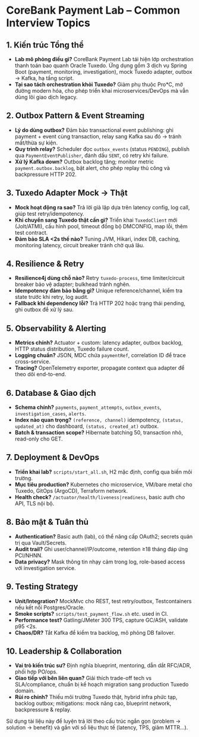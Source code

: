 # CoreBank Payment Lab – Common Interview Topics

## 1. Kiến trúc Tổng thể
- **Lab mô phỏng điều gì?** CoreBank Payment Lab tái hiện lớp orchestration thanh toán bao quanh Oracle Tuxedo. Ứng dụng gồm 3 dịch vụ Spring Boot (payment, monitoring, investigation), mock Tuxedo adapter, outbox → Kafka, hạ tầng script.
- **Tại sao tách orchestration khỏi Tuxedo?** Giảm phụ thuộc Pro*C, mở đường modern hóa, cho phép triển khai microservices/DevOps mà vẫn dùng lõi giao dịch legacy.

## 2. Outbox Pattern & Event Streaming
- **Lý do dùng outbox?** Đảm bảo transactional event publishing: ghi payment + event cùng transaction, relay sang Kafka sau đó → tránh mất/thừa sự kiện.
- **Quy trình relay?** Scheduler đọc `outbox_events` (status `PENDING`), publish qua `PaymentEventPublisher`, đánh dấu `SENT`, có retry khi failure.
- **Xử lý Kafka down?** Outbox backlog tăng; monitor metric `payment.outbox.backlog`, bật alert, cho phép replay thủ công và backpressure HTTP 202.

## 3. Tuxedo Adapter Mock → Thật
- **Mock hoạt động ra sao?** Trả lời giả lập dựa trên latency config, log call, giúp test retry/idempotency.
- **Khi chuyển sang Tuxedo thật cần gì?** Triển khai `TuxedoClient` mới (Jolt/ATMI), cấu hình pool, timeout đồng bộ DMCONFIG, map lỗi, thêm test contract.
- **Đảm bảo SLA <2s thế nào?** Tuning JVM, Hikari, index DB, caching, monitoring latency, circuit breaker tránh chờ quá lâu.

## 4. Resilience & Retry
- **Resilience4j dùng chỗ nào?** Retry `tuxedo-process`, time limiter/circuit breaker bảo vệ adapter; bulkhead tránh nghẽn.
- **Idempotency đảm bảo bằng gì?** Unique reference/channel, kiểm tra state trước khi retry, log audit.
- **Fallback khi dependency lỗi?** Trả HTTP 202 hoặc trạng thái pending, ghi outbox để xử lý sau.

## 5. Observability & Alerting
- **Metrics chính?** Actuator + custom: latency adapter, outbox backlog, HTTP status distribution, Tuxedo failure count.
- **Logging chuẩn?** JSON, MDC chứa `paymentRef`, correlation ID để trace cross-service.
- **Tracing?** OpenTelemetry exporter, propagate context qua adapter để theo dõi end-to-end.

## 6. Database & Giao dịch
- **Schema chính?** `payments`, `payment_attempts`, `outbox_events`, `investigation_cases`, `alerts`.
- **Index nào quan trọng?** `(reference, channel)` idempotency, `(status, updated_at)` cho dashboard, `(status, created_at)` outbox.
- **Batch & transaction scope?** Hibernate batching 50, transaction nhỏ, read-only cho GET.

## 7. Deployment & DevOps
- **Triển khai lab?** `scripts/start_all.sh`, H2 mặc định, config qua biến môi trường.
- **Mục tiêu production?** Kubernetes cho microservice, VM/bare metal cho Tuxedo, GitOps (ArgoCD), Terraform network.
- **Health check?** `/actuator/health/liveness|readiness`, basic auth cho API, TLS nội bộ.

## 8. Bảo mật & Tuân thủ
- **Authentication?** Basic auth (lab), có thể nâng cấp OAuth2; secrets quản trị qua Vault/Secrets.
- **Audit trail?** Ghi user/channel/IP/outcome, retention ≥18 tháng đáp ứng PCI/NHNN.
- **Data privacy?** Mask thông tin nhạy cảm trong log, role-based access với investigation service.

## 9. Testing Strategy
- **Unit/Integration?** MockMvc cho REST, test retry/outbox, Testcontainers nếu kết nối Postgres/Oracle.
- **Smoke scripts?** `scripts/test_payment_flow.sh` etc. used in CI.
- **Performance test?** Gatling/JMeter 300 TPS, capture GC/ASH, validate p95 <2s.
- **Chaos/DR?** Tắt Kafka để kiểm tra backlog, mô phỏng DB failover.

## 10. Leadership & Collaboration
- **Vai trò kiến trúc sư?** Định nghĩa blueprint, mentoring, dẫn dắt RFC/ADR, phối hợp PO/ops.
- **Giao tiếp với bên liên quan?** Giải thích trade-off tech vs SLA/compliance, chuẩn bị kế hoạch migration sang production Tuxedo domain.
- **Rủi ro chính?** Thiếu môi trường Tuxedo thật, hybrid infra phức tạp, backlog outbox; mitigations: mock nâng cao, blueprint network, backpressure & replay.

Sử dụng tài liệu này để luyện trả lời theo cấu trúc ngắn gọn (problem → solution → benefit) và gắn với số liệu thực tế (latency, TPS, giảm MTTR...).

